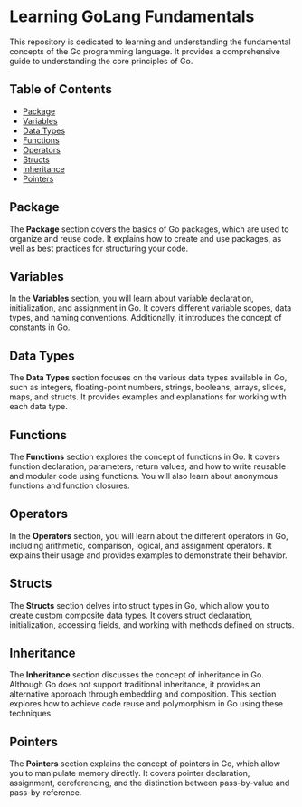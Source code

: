 ﻿# Learning GoLang Fundamentals

<p>This repository is dedicated to learning and understanding the fundamental concepts of the Go programming language. It provides a comprehensive guide to understanding the core principles of Go.</p>

## Table of Contents

- [Package](#package)
- [Variables](#variables)
- [Data Types](#data_types)
- [Functions](#functions)
- [Operators](#operators)
- [Structs](#structs)
- [Inheritance](#inheritance)
- [Pointers](#pointers)

## <a id="package" ></a> Package

The <strong>Package</strong> section covers the basics of Go packages, which are used to organize and reuse code. It explains how to create and use packages, as well as best practices for structuring your code.

## <a id="variables" ></a> Variables

In the <strong>Variables</strong> section, you will learn about variable declaration, initialization, and assignment in Go. It covers different variable scopes, data types, and naming conventions. Additionally, it introduces the concept of constants in Go.

## <a id="data_types" ></a> Data Types

The <strong>Data Types</strong> section focuses on the various data types available in Go, such as integers, floating-point numbers, strings, booleans, arrays, slices, maps, and structs. It provides examples and explanations for working with each data type.

## <a id="functions" ></a> Functions

The <strong>Functions</strong> section explores the concept of functions in Go. It covers function declaration, parameters, return values, and how to write reusable and modular code using functions. You will also learn about anonymous functions and function closures.

## <a id="operators" ></a> Operators

In the <strong>Operators</strong> section, you will learn about the different operators in Go, including arithmetic, comparison, logical, and assignment operators. It explains their usage and provides examples to demonstrate their behavior.

## <a id="structs" ></a> Structs

The <strong>Structs</strong> section delves into struct types in Go, which allow you to create custom composite data types. It covers struct declaration, initialization, accessing fields, and working with methods defined on structs.

## <a id="inheritance" ></a> Inheritance

The <strong>Inheritance</strong> section discusses the concept of inheritance in Go. Although Go does not support traditional inheritance, it provides an alternative approach through embedding and composition. This section explores how to achieve code reuse and polymorphism in Go using these techniques.

## <a id="pointers" ></a> Pointers

The <strong>Pointers</strong> section explains the concept of pointers in Go, which allow you to manipulate memory directly. It covers pointer declaration, assignment, dereferencing, and the distinction between pass-by-value and pass-by-reference.

